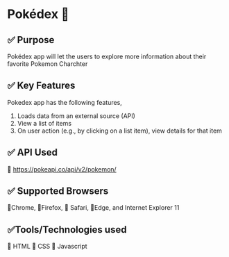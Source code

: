 #  Pokédex :ledger:
## :white_check_mark: Purpose
Pokédex app will let the users to explore more information about their favorite Pokemon Charchter

## :white_check_mark: Key Features
Pokedex app has the following features,

1. Loads data from an external source (API)
1. View a list of items
1. On user action (e.g., by clicking on a list item), view details for that item

## :white_check_mark: API Used
:link:  https://pokeapi.co/api/v2/pokemon/

## :white_check_mark: Supported Browsers

:small_blue_diamond:Chrome, :small_blue_diamond:Firefox, :small_blue_diamond: Safari, :small_blue_diamond:Edge, and Internet Explorer 11

## :white_check_mark:Tools/Technologies used

:small_orange_diamond:  HTML
:small_orange_diamond:  CSS
:small_orange_diamond: Javascript

